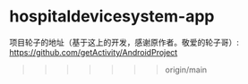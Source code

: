 # hospitaldevicesystem-app
项目轮子的地址（基于这上的开发，感谢原作者。敬爱的轮子哥）: https://github.com/getActivity/AndroidProject
>>>>>>> origin/main
